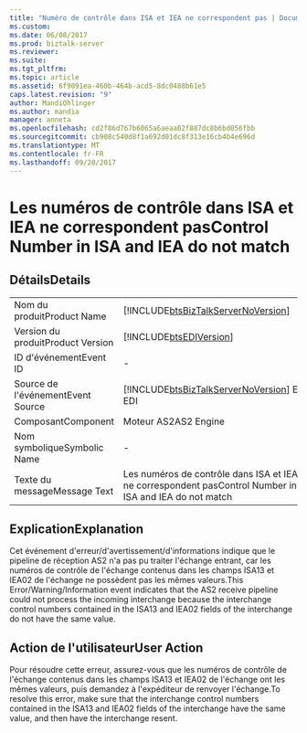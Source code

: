 ```yaml
---
title: "Numéro de contrôle dans ISA et IEA ne correspondent pas | Documents Microsoft"
ms.custom: 
ms.date: 06/08/2017
ms.prod: biztalk-server
ms.reviewer: 
ms.suite: 
ms.tgt_pltfrm: 
ms.topic: article
ms.assetid: 6f9091ea-460b-464b-acd5-8dc0488b61e5
caps.latest.revision: "9"
author: MandiOhlinger
ms.author: mandia
manager: anneta
ms.openlocfilehash: cd2f86d767b6065a6aeaa02f887dc8b6bd056fbb
ms.sourcegitcommit: cb908c540d8f1a692d01dc8f313e16cb4b4e696d
ms.translationtype: MT
ms.contentlocale: fr-FR
ms.lasthandoff: 09/20/2017
---
```

# <a name="control-number-in-isa-and-iea-do-not-match"></a><span data-ttu-id="14490-102">Les numéros de contrôle dans ISA et IEA ne correspondent pas</span><span class="sxs-lookup"><span data-stu-id="14490-102">Control Number in ISA and IEA do not match</span></span>
## <a name="details"></a><span data-ttu-id="14490-103">Détails</span><span class="sxs-lookup"><span data-stu-id="14490-103">Details</span></span>  
  
|||  
|-|-|  
|<span data-ttu-id="14490-104">Nom du produit</span><span class="sxs-lookup"><span data-stu-id="14490-104">Product Name</span></span>|[!INCLUDE[btsBizTalkServerNoVersion](../includes/btsbiztalkservernoversion-md.md)]|  
|<span data-ttu-id="14490-105">Version du produit</span><span class="sxs-lookup"><span data-stu-id="14490-105">Product Version</span></span>|[!INCLUDE[btsEDIVersion](../includes/btsediversion-md.md)]|  
|<span data-ttu-id="14490-106">ID d'événement</span><span class="sxs-lookup"><span data-stu-id="14490-106">Event ID</span></span>|-|  
|<span data-ttu-id="14490-107">Source de l'événement</span><span class="sxs-lookup"><span data-stu-id="14490-107">Event Source</span></span>|[!INCLUDE[btsBizTalkServerNoVersion](../includes/btsbiztalkservernoversion-md.md)]<span data-ttu-id="14490-108"> EDI</span><span class="sxs-lookup"><span data-stu-id="14490-108"> EDI</span></span>|  
|<span data-ttu-id="14490-109">Composant</span><span class="sxs-lookup"><span data-stu-id="14490-109">Component</span></span>|<span data-ttu-id="14490-110">Moteur AS2</span><span class="sxs-lookup"><span data-stu-id="14490-110">AS2 Engine</span></span>|  
|<span data-ttu-id="14490-111">Nom symbolique</span><span class="sxs-lookup"><span data-stu-id="14490-111">Symbolic Name</span></span>|-|  
|<span data-ttu-id="14490-112">Texte du message</span><span class="sxs-lookup"><span data-stu-id="14490-112">Message Text</span></span>|<span data-ttu-id="14490-113">Les numéros de contrôle dans ISA et IEA ne correspondent pas</span><span class="sxs-lookup"><span data-stu-id="14490-113">Control Number in ISA and IEA do not match</span></span>|  
  
## <a name="explanation"></a><span data-ttu-id="14490-114">Explication</span><span class="sxs-lookup"><span data-stu-id="14490-114">Explanation</span></span>  
 <span data-ttu-id="14490-115">Cet événement d'erreur/d'avertissement/d'informations indique que le pipeline de réception AS2 n'a pas pu traiter l'échange entrant, car les numéros de contrôle de l'échange contenus dans les champs ISA13 et IEA02 de l'échange ne possèdent pas les mêmes valeurs.</span><span class="sxs-lookup"><span data-stu-id="14490-115">This Error/Warning/Information event indicates that the AS2 receive pipeline could not process the incoming interchange because the interchange control numbers contained in the ISA13 and IEA02 fields of the interchange do not have the same value.</span></span>  
  
## <a name="user-action"></a><span data-ttu-id="14490-116">Action de l'utilisateur</span><span class="sxs-lookup"><span data-stu-id="14490-116">User Action</span></span>  
 <span data-ttu-id="14490-117">Pour résoudre cette erreur, assurez-vous que les numéros de contrôle de l'échange contenus dans les champs ISA13 et IEA02 de l'échange ont les mêmes valeurs, puis demandez à l'expéditeur de renvoyer l'échange.</span><span class="sxs-lookup"><span data-stu-id="14490-117">To resolve this error, make sure that the interchange control numbers contained in the ISA13 and IEA02 fields of the interchange have the same value, and then have the interchange resent.</span></span>